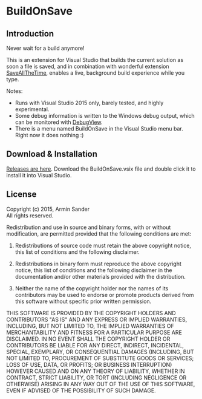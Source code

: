 # BuildOnSave

## Introduction 

Never wait for a build anymore!

This is an extension for Visual Studio that builds the current solution as soon a file is saved, and in combination with wonderful extension [SaveAllTheTime](https://visualstudiogallery.msdn.microsoft.com/ee676c7f-83e8-4ef8-87ab-22a95ae8f1d4), enables a live, background build experience while you type.

Notes:

- Runs with Visual Studio 2015 only, barely tested, and highly experimental.
- Some debug information is written to the Windows debug output, which can be monitored with [DebugView](https://technet.microsoft.com/en-us/sysinternals/debugview.aspx).
- There is a menu named BuildOnSave in the Visual Studio menu bar. Right now it does nothing :)

## Download & Installation

[Releases are here](https://github.com/pragmatrix/BuildOnSave/releases). Download the BuildOnSave.vsix file and double click it to install it into Visual Studio.

## License

Copyright (c) 2015, Armin Sander  
All rights reserved.

Redistribution and use in source and binary forms, with or without modification, are permitted provided that the following conditions are met:

1. Redistributions of source code must retain the above copyright notice, this list of conditions and the following disclaimer.

2. Redistributions in binary form must reproduce the above copyright notice, this list of conditions and the following disclaimer in the documentation and/or other materials provided with the distribution.

3. Neither the name of the copyright holder nor the names of its contributors may be used to endorse or promote products derived from this software without specific prior written permission.

THIS SOFTWARE IS PROVIDED BY THE COPYRIGHT HOLDERS AND CONTRIBUTORS "AS IS" AND ANY EXPRESS OR IMPLIED WARRANTIES, INCLUDING, BUT NOT LIMITED TO, THE IMPLIED WARRANTIES OF MERCHANTABILITY AND FITNESS FOR A PARTICULAR PURPOSE ARE DISCLAIMED. IN NO EVENT SHALL THE COPYRIGHT HOLDER OR CONTRIBUTORS BE LIABLE FOR ANY DIRECT, INDIRECT, INCIDENTAL, SPECIAL, EXEMPLARY, OR CONSEQUENTIAL DAMAGES (INCLUDING, BUT NOT LIMITED TO, PROCUREMENT OF SUBSTITUTE GOODS OR SERVICES; LOSS OF USE, DATA, OR PROFITS; OR BUSINESS INTERRUPTION) HOWEVER CAUSED AND ON ANY THEORY OF LIABILITY, WHETHER IN CONTRACT, STRICT LIABILITY, OR TORT (INCLUDING NEGLIGENCE OR OTHERWISE) ARISING IN ANY WAY OUT OF THE USE OF THIS SOFTWARE, EVEN IF ADVISED OF THE POSSIBILITY OF SUCH DAMAGE.
